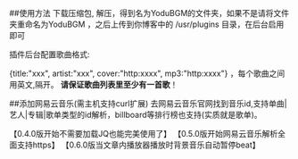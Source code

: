 ##使用方法
下载压缩包, 解压，得到名为YoduBGM的文件夹，如果不是请将文件夹重命名为YoduBGM ，之后上传到你博客中的 /usr/plugins 目录，在后台启用即可

插件后台配置歌曲格式: 

{title:"xxx", artist:"xxx", cover:"http:xxxx", mp3:"http:xxxx"} ，每个歌曲之间用英文,隔开。
**请保证歌曲列表里至少有一首歌**！

##添加网易云音乐(需主机支持curl扩展)
去网易云音乐官网找到音乐id,支持单曲|艺人|专辑|歌单类型的id解析，billboard等排行榜也支持(实质就是歌单)。

【0.4.0版开始不需要加载JQ也能完美使用了】
【0.5.0版开始网易云音乐解析全面支持https】
【0.6.0版当文章内播放器播放时背景音乐自动暂停beat】

